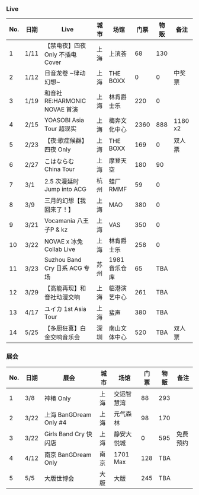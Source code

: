 ### Live

| No. | 日期 | Live | 城市 | 场馆 | 门票 | 物贩 | 备注 |
|---|---|---|---|---|---|---|---|
| 1 | 1/11 | 【禁电夜】四夜 Only 不插电 Cover | 上海 | 上滨荟 | 68 | 130 | |
| 2 | 1/12 | 日音龙卷 \~律动幻想\~ | 上海 | THE BOXX | 0 | 0 | 中奖票 |
| 3 | 1/19 | 和音社 RE:HARMONIC NOVAE 首演 | 上海 | 林肯爵士乐 | 220 | 0 | |
| 4 | 2/15 | YOASOBI Asia Tour 超现实 | 上海 | 梅奔文化中心 | 2360 | 888 | 1180 x2 |
| 5 | 2/23 | 【夜:歌症候群】四夜 Only | 上海 | THE BOXX | 169 | 0 | 双人票 |
| 6 | 2/27 | こはならむ China Tour | 上海 | 摩登天空 | 180 | 90 | |
| 7 | 3/1 | 2.5 次漫延时 Jump into ACG | 杭州 | 蛙厂 RMMF | 59 | 0 | |
| 8 | 3/9 | 三月的幻想【我回来了！】 | 上海 | MAO | 380 | 0 | |
| 9 | 3/21 | Vocamania 八王子P & kz | 上海 | VAS | 350 | 0 | |
| 10 | 3/22 | NOVAE x 冰兔 Collab Live | 上海 | 林肯爵士乐 | 258 | 0 | |
| 11 | 3/23 | Suzhou Band Cry 日系 ACG 专场 | 苏州 | 1981 音乐仓库 | 65 | TBA | |
| 12 | 3/29 | 【高能再现】和音社动漫交响 | 上海 | 临港演艺中心 | 261 | TBA | |
| 13 | 4/17 | ユイカ 1st Asia Tour | 上海 | 蜚声 | 380 | TBA | |
| 14 | 5/25 | 【多厨狂喜】白金交响音乐会 | 深圳 | 南山文体中心 | 520 | TBA | 双人票 |

### 展会

| No. | 日期 | 展会 | 城市 | 场馆 | 门票 | 物贩 | 备注 |
|---|---|---|---|---|---|---|---|
| 1 | 3/8 | 神椿 Only | 上海 | 交运智慧湾 | 88 | 293 | |
| 2 | 3/22 | 上海 BanGDream Only #4 | 上海 | 元气森林 | 98 | 170 | |
| 3 | 3/22 | Girls Band Cry 快闪店 | 上海 | 静安大悦城 | 0 | 595 | 免费预约 |
| 4 | 4/12 | 南京 BanGDream Only | 南京 | 1701 Max | 128 | TBA | |
| 5 | 5/5 | 大版世博会 | 大版 | 大版 | 245 | TBA | |